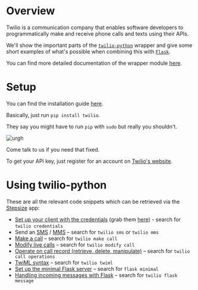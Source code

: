 # Overview

Twilio is a communication company that enables software developers to programmatically make and receive phone calls and texts using their APIs.

We'll show the important parts of the [`twilio-python`](https://github.com/twilio/twilio-python) wrapper and give some short examples of what's possible when combining this with [`Flask`](http://flask.pocoo.org/).

You can find more detailed documentation of the wrapper module [here](https://twilio-python.readthedocs.org/en/latest/).

# Setup

You can find the installation guide  [here](https://github.com/twilio/twilio-python#installation).

Basically, just run `pip install twilio`.

They say you might have to run `pip` with `sudo` but really you shouldn't.

![urgh](https://m.popkey.co/7df18a/RQXQ.gif)

Come talk to us if you need that fixed.

To get your API key, just register for an account on [Twilio's website](https://www.twilio.com/try-twilio).

# Using twilio-python

These are all the relevant code snippets which can be retrieved via the [Stepsize](http://stepsize.com/?ref=hacksussex) app:
- [Set up your client with the credentials](https://gist.github.com/devStepsize/51ab73be1fc45dfe05c5e6120843a701) (grab them [here](https://www.twilio.com/user/account/settings)) - search for `twilio credentials`
- Send an [SMS](https://gist.github.com/devStepsize/be0c14b55d3d51402272e1fadd760d8f) / [MMS](https://gist.github.com/devStepsize/3a10d53033d1fd3068e0607b9c8bc517) – search for `twilio sms` or `twilio mms`
- [Make a call](https://gist.github.com/devStepsize/823d1919b37906619dd4888840dc4a79) – search for `twilio make call`
- [Modify live calls](https://gist.github.com/devStepsize/db211cf1dbbf08427f688f3c9072c746) – search for `twilio modify call`
- [Operate on call record (retrieve, delete, manipulate)](https://gist.github.com/devStepsize/4571b8edd7774acf36252260d635adff) – search for `twilio call operations`
- [TwiML syntax](https://gist.github.com/devStepsize/97bda1dd9b097ca39f929d5064186d29) – search for `twilio twiml`
- [Set up the minimal Flask server](https://gist.github.com/devStepsize/dacd467b8b7060e652e51ef5777d7c3f) – search for `flask minimal`
- [Handling incoming messages with Flask](https://gist.github.com/devStepsize/160ca2e402e0a2cce8554cb75ca9fa05) – search for `twilio flask message`
